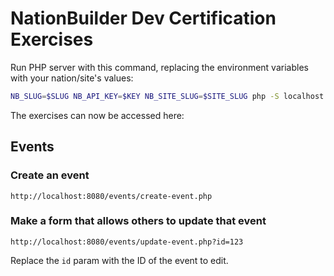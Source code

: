 NationBuilder Dev Certification Exercises
=========================================

Run PHP server with this command, replacing the environment variables with your nation/site's values:

```bash
NB_SLUG=$SLUG NB_API_KEY=$KEY NB_SITE_SLUG=$SITE_SLUG php -S localhost:8080 
```

The exercises can now be accessed here:

Events
------

### Create an event

```
http://localhost:8080/events/create-event.php
```

### Make a form that allows others to update that event

```
http://localhost:8080/events/update-event.php?id=123
```

Replace the `id` param with the ID of the event to edit.
